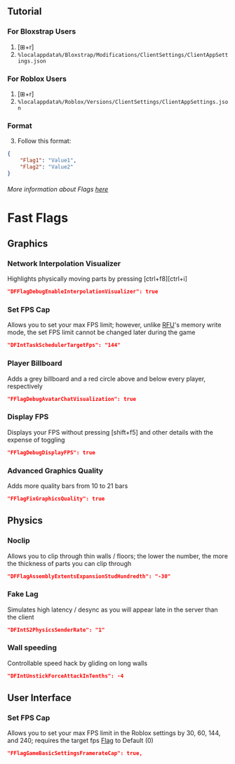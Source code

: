 ## Tutorial

### For Bloxstrap Users
1. [⊞+r]
2. `%localappdata%/Bloxstrap/Modifications/ClientSettings/ClientAppSettings.json`

### For Roblox Users
1. [⊞+r]
2. `%localappdata%/Roblox/Versions/ClientSettings/ClientAppSettings.json`

### Format
3. Follow this format:

```json
{
	"Flag1": "Value1",
	"Flag2": "Value2"
}
```

###### More information about Flags [here](https://github.com/MaximumADHD/Roblox-FFlag-Tracker)

# Fast Flags

## Graphics

### Network Interpolation Visualizer
Highlights physically moving parts by pressing [ctrl+f8][ctrl+i]

```json
"DFFlagDebugEnableInterpolationVisualizer": true
```

### Set FPS Cap
Allows you to set your max FPS limit; however, unlike [RFU](https://github.com/axstin/rbxfpsunlocker)'s memory write mode, the set FPS limit cannot be changed later during the game

```json
"DFIntTaskSchedulerTargetFps": "144"
```

### Player Billboard
Adds a grey billboard and a red circle above and below every player, respectively

```json
"FFlagDebugAvatarChatVisualization": true
```

### Display FPS
Displays your FPS without pressing [shift+f5] and other details with the expense of toggling

```json
"FFlagDebugDisplayFPS": true
```

### Advanced Graphics Quality
Adds more quality bars from 10 to 21 bars

```json
"FFlagFixGraphicsQuality": true
```

## Physics

### Noclip
Allows you to clip through thin walls / floors; the lower the number, the more the thickness of parts you can clip through

```json
"DFFlagAssemblyExtentsExpansionStudHundredth": "-30"
```

### Fake Lag
Simulates high latency / desync as you will appear late in the server than the client

```json
"DFIntS2PhysicsSenderRate": "1"
```

### Wall speeding
Controllable speed hack by gliding on long walls

```json
"DFIntUnstickForceAttackInTenths": -4
```

## User Interface

### Set FPS Cap
Allows you to set your max FPS limit in the Roblox settings by 30, 60, 144, and 240; requires the target fps [Flag]() to Default (0)

```json
"FFlagGameBasicSettingsFramerateCap": true,
```

